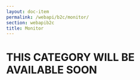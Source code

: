 ```yaml
---
layout: doc-item
permalink: /webapi/b2c/monitor/
section: webapib2c
title: Monitor
---
```

# THIS CATEGORY WILL BE AVAILABLE SOON
